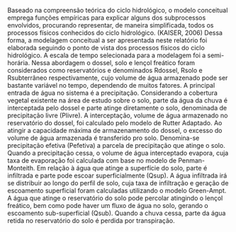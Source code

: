 Baseado na compreensão teórica do ciclo hidrológico, o modelo conceitual emprega funções empíricas para explicar alguns dos subprocessos envolvidos, procurando representar, de maneira simplificada, todos os processos físicos conhecidos do ciclo hidrológico. (KAISER, 2006)
Dessa forma, a modelagem conceitual a ser apresentada neste relatório foi elaborada seguindo o ponto de vista dos processos físicos do ciclo hidrológico. A escala de tempo selecionada para a modelagem foi a semi-horária. Nessa abordagem o dossel, solo e lençol freático foram considerados como reservatórios e denominados Rdossel, Rsolo e Rsubterrâneo respectivamente, cujo volume de água armazenado pode ser bastante variável no tempo, dependendo de muitos fatores.
A principal entrada de água no sistema é a precipitação. Considerando a cobertura vegetal existente na área de estudo sobre o solo, parte da água da chuva é interceptada pelo dossel e parte atinge diretamente o solo, denominada de precipitação livre (Plivre). A interceptação,  volume de água armazenado no reservatório do dossel, foi calculado pelo modelo de Rutter Adaptado. Ao atingir a capacidade máxima de armazenamento do dossel, o excesso do volume de água armazenada é transferido pro solo. Denomina-se precipitação efetiva (Pefetiva) a parcela de precipitação que atinge o solo. Quando a precipitação cessa, o volume de água interceptado evapora, cuja taxa de evaporação foi calculada com base no modelo de Penman-Monteith.
Em relação à água que atinge a superfície do solo, parte é infiltrada e parte pode escoar superficialmente (Qsup). A água infiltrada irá se distribuir ao longo do perfil de solo, cuja taxa de infiltração e geração de escoamento superficial foram calculadas utilizando o modelo Green-Ampt. A água que atinge o reservatório do solo pode percolar atingindo o lençol freático, bem como pode haver um fluxo de água no solo, gerando o escoamento sub-superficial (Qsub). Quando a chuva cessa, parte da água retida no reservatório do solo é perdida por transpiração. 




